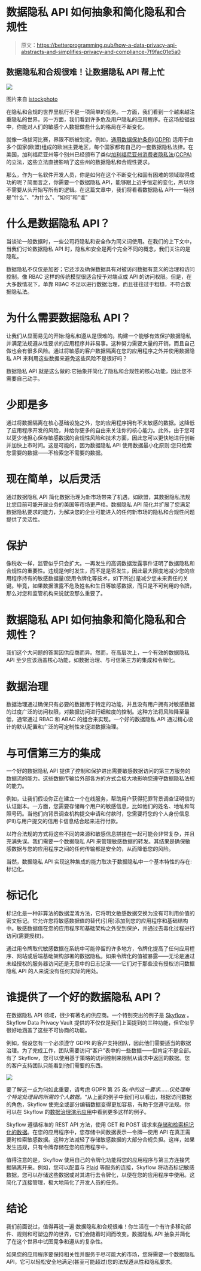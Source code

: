 # 数据隐私 API 如何抽象和简化隐私和合规性

> 原文：<https://betterprogramming.pub/how-a-data-privacy-api-abstracts-and-simplifies-privacy-and-compliance-7f9fac01e5a0>

## 数据隐私和合规很难！让数据隐私 API 帮上忙

![](img/8b9299cd115be105ab86df60762e3b98.png)

图片来自 [istockphoto](https://www.istockphoto.com/photo/dog-tug-of-war-gm146869830-7251455)

在隐私和合规的世界里航行不是一项简单的任务。一方面，我们看到一个越来越注重隐私的世界。另一方面，我们看到许多危及用户隐私的应用程序。在这场拉锯战中，你能对人们的敏感个人数据做些什么的格局在不断变化。

就像一场拔河比赛，界限不断被划定。例如，[通用数据保护条例(GDPR)](https://gdpr.eu/what-is-gdpr/) 适用于由多个国家(欧盟)组成的欧洲主要地区，每个国家都有自己的一套数据隐私法律。在美国，加利福尼亚州等个别州已经颁布了类似[加利福尼亚州消费者隐私法(CCPA)](https://oag.ca.gov/privacy/ccpa) 的立法，这些立法直接影响了这些州的数据隐私和合规性要求。

那么，作为一名软件开发人员，你是如何在这个不断变化和固有困难的领域取得成功的呢？简而言之，你需要一个数据隐私 API，能够跟上近乎恒定的变化，所以你不需要从头开始写所有的逻辑。在这篇文章中，我们将看看数据隐私 API——特别是“什么”、“为什么”、“如何”和“谁”

# 什么是数据隐私 API？

当谈论一般数据时，一些公司将隐私和安全作为同义词使用。在我们的上下文中，当我们讨论数据隐私 API 时，隐私和安全是两个完全不同的概念，我们关注的是隐私。

数据隐私不仅仅是加密；它还涉及确保数据具有对被访问数据有意义的治理和访问控制。像 RBAC 这样的传统模型很适合授予对端点或 API 的访问权限。但是，在大多数情况下，单靠 RBAC 不足以进行数据治理，而且往往过于粗糙，不符合数据隐私法。

# 为什么需要数据隐私 API？

让我们从显而易见的开始:隐私和遵从是很难的。构建一个能够有效保护数据隐私并满足法规遵从性要求的应用程序并非易事。这种努力需要大量的开销，而且自己做也会有很多风险。通过将敏感的客户数据隔离在您的应用程序之外并使用数据隐私 API 来利用这些数据来避免这些风险不是很好吗？

数据隐私 API 就是这么做的:它抽象并简化了隐私和合规性的核心功能，因此您不需要自己动手。

# 少即是多

通过将数据隔离在核心基础设施之外，您的应用程序拥有不太敏感的数据。这降低了应用程序开发的风险，并给你更多的自由来关注你的核心能力。此外，由于您可以更少地担心保存敏感数据的合规性风险和技术方面，因此您可以更快地进行创新并加快上市时间。这是可能的，因为数据隐私 API 使用数据最小化原则:您只检索您需要的数据——不检索您不需要的数据。

# 现在简单，以后灵活

通过数据隐私 API 简化数据治理为新市场带来了机遇，如欧盟，其数据隐私法规比您目前可能开展业务的美国等市场更严格。数据隐私 API 简化并扩展了您满足数据隐私要求的能力，为解决您的企业可能进入的任何新市场的隐私和合规性问题提供了灵活性。

# 保护

像税收一样，监管似乎只会扩大。一再发生的高调数据泄露事件证明了数据隐私和合规性的重要性。违规是何时发生，而不是是否发生，因此最大限度地减少您的应用程序持有的敏感数据量(使用令牌化等技术，如下所述)是减少您未来责任的关键。毕竟，如果数据泄露不危及姓名和生日等敏感数据，而只是不可利用的令牌，那么对您和监管机构来说就没那么重要了。

# 数据隐私 API 如何抽象和简化隐私和合规性？

我们这个大问题的答案因供应商而异。然而，在高层次上，一个有效的数据隐私 API 至少应该涵盖核心功能，如数据治理、与可信第三方的集成和令牌化。

# 数据治理

数据治理通过确保只有必要的数据用于特定的功能，并且没有用户拥有对敏感数据的过度广泛的访问权限，对数据访问进行细粒度的控制。这种方法将风险降至最低，通常通过 RBAC 和 ABAC 的组合来实现。一个好的数据隐私 API 通过精心设计的默认配置和广泛的可定制性来促进数据治理。

# 与可信第三方的集成

一个好的数据隐私 API 提供了控制和保护进出需要敏感数据访问的第三方服务的数据流的能力。这些数据传输给外部各方的方式会极大地影响您遵守数据隐私法规的能力。

例如，让我们假设你正在建立一个在线服务，帮助用户获得犯罪背景调查证明信的认证副本。一方面，您需要存储每个用户的敏感信息，比如他们的姓名、地址和驾照号码。当他们向背景调查机构提交申请和付款时，您需要将您的个人身份信息(PII)与用户提交的信用卡信息结合起来进行付款。

以符合法规的方式将这些不同的来源和敏感信息拼接在一起可能会非常复杂，并且充满失误。我们需要一个数据隐私 API 来管理敏感数据的转发。其结果是确保敏感数据与您的应用程序之间的任何传输都是安全的，从而降低您的风险。

当然，数据隐私 API 实现这种集成的能力取决于数据隐私中一个基本特性的存在:标记化。

# 标记化

标记化是一种非算法的数据混淆方法，它将明文敏感数据交换为没有可利用价值的密文标记。它允许您将敏感数据值的替代(引用)添加到您的应用程序和基础结构中。敏感数据值在您的应用程序和基础架构之外受到保护，并通过去毒化过程进行访问(需要授权)。

通过用令牌取代敏感数据在系统中可能停留的许多地方，令牌化提高了任何应用程序、网站或后端基础架构部署的数据隐私。如果令牌化的值被暴露——无论是通过未经授权的服务器访问还是无意中的日志记录——它们对于那些没有授权访问数据隐私 API 的人来说没有任何实际的用处。

# 谁提供了一个好的数据隐私 API？

在数据隐私 API 领域，很少有著名的供应商。一个特别突出的例子是 [Skyflow](https://www.skyflow.com/) 。Skyflow Data Privacy Vault 提供的不仅仅是我们上面提到的三种功能，但它似乎很好地涵盖了这些不可协商的功能。

例如，假设您有一个必须遵守 GDPR 的客户支持团队，因此他们需要适当的数据治理。为了完成工作，团队需要访问“客户”表中的一些数据——但肯定不是全部。有了 Skyflow，您可以使用基于策略的访问控制来限制从请求中返回的数据。您的客户支持团队只能看到他们需要的东西。

![](img/65fc1b2e51d45c9e5384464eb2272f8a.png)

要了解这一点为何如此重要，请考虑 GDPR 第 25 条:*中的这一要求……仅处理每个特定处理目的所需的个人数据。*“从上面的例子中我们可以看出，根据访问数据的角色，Skyflow 使完全或部分编辑数据变得更加容易，有助于您遵守法规。你可以在 Skyflow 的[数据治理演示应用](https://governance-demo.skyflow.app/)中看到更多这样的例子。

Skyflow 遵循标准的 REST API 方法，使用 GET 和 POST 请求来[存储和检索标记化的数据](https://www.skyflow.com/post/demystifying-tokenization-what-every-engineer-should-know)。在您的应用程序中，您存储中间数据表示—令牌—使用 API 在真正需要时检索敏感数据。这种方法减轻了存储敏感数据的大部分合规负担。这样，如果发生违规，只有令牌存储在您的应用程序中。

值得注意的是，Skyflow 使用自己的令牌化功能将您的应用程序与第三方连接凭据隔离开来。例如，您可以配置与 [Plaid](https://www.skyflow.com/post/skyflow-partners-with-plaid-to-help-developers-build-fast-and-protect-financial-data-privacy) 等服务的连接，Skyflow 将动态标记敏感数据，您可以存储这些数据或对其进行去令牌化，以便在您的应用程序中使用。这简化了连接管理，极大地简化了开发人员的任务。

# 结论

我们前面说过，值得再说一遍:数据隐私和合规很难！你生活在一个有许多移动部件、规则和可塑边界的世界，它们会随着时间而改变。数据隐私 API 抽象并简化了在这个世界中试图竞争和遵从的复杂性。

如果您的应用程序要保持相关性并服务于尽可能大的市场，您将需要一个数据隐私 API，它可以轻松安全地满足(甚至可能超过)您的法规遵从性和隐私要求。